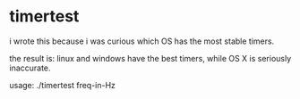 # timertest
i wrote this because i was curious which OS has the most stable timers.

the result is: linux and windows have the best timers, while OS X is seriously inaccurate.

usage: ./timertest freq-in-Hz
